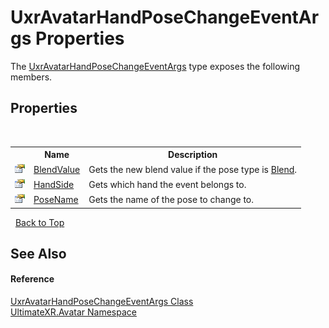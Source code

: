 # UxrAvatarHandPoseChangeEventArgs Properties
 

The <a href="T_UltimateXR_Avatar_UxrAvatarHandPoseChangeEventArgs">UxrAvatarHandPoseChangeEventArgs</a> type exposes the following members.


## Properties
&nbsp;<table><tr><th></th><th>Name</th><th>Description</th></tr><tr><td>![Public property](media/pubproperty.gif "Public property")</td><td><a href="P_UltimateXR_Avatar_UxrAvatarHandPoseChangeEventArgs_BlendValue">BlendValue</a></td><td>
Gets the new blend value if the pose type is <a href="T_UltimateXR_Manipulation_HandPoses_UxrHandPoseType">Blend</a>.</td></tr><tr><td>![Public property](media/pubproperty.gif "Public property")</td><td><a href="P_UltimateXR_Avatar_UxrAvatarHandPoseChangeEventArgs_HandSide">HandSide</a></td><td>
Gets which hand the event belongs to.</td></tr><tr><td>![Public property](media/pubproperty.gif "Public property")</td><td><a href="P_UltimateXR_Avatar_UxrAvatarHandPoseChangeEventArgs_PoseName">PoseName</a></td><td>
Gets the name of the pose to change to.</td></tr></table>&nbsp;
<a href="#uxravatarhandposechangeeventargs-properties">Back to Top</a>

## See Also


#### Reference
<a href="T_UltimateXR_Avatar_UxrAvatarHandPoseChangeEventArgs">UxrAvatarHandPoseChangeEventArgs Class</a><br /><a href="N_UltimateXR_Avatar">UltimateXR.Avatar Namespace</a><br />